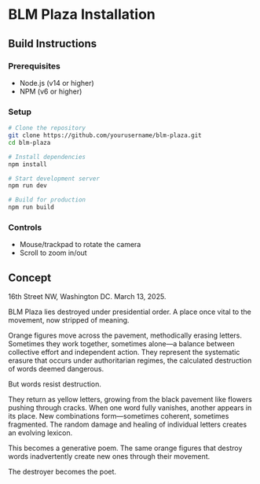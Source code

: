 # BLM Plaza Installation

## Build Instructions

### Prerequisites
- Node.js (v14 or higher)
- NPM (v6 or higher)

### Setup
```bash
# Clone the repository
git clone https://github.com/yourusername/blm-plaza.git
cd blm-plaza

# Install dependencies
npm install

# Start development server
npm run dev

# Build for production
npm run build
```

### Controls
- Mouse/trackpad to rotate the camera
- Scroll to zoom in/out

## Concept

16th Street NW, Washington DC. March 13, 2025.

BLM Plaza lies destroyed under presidential order. A place once vital to the movement, now stripped of meaning.

Orange figures move across the pavement, methodically erasing letters. Sometimes they work together, sometimes alone—a balance between collective effort and independent action. They represent the systematic erasure that occurs under authoritarian regimes, the calculated destruction of words deemed dangerous.

But words resist destruction.

They return as yellow letters, growing from the black pavement like flowers pushing through cracks. When one word fully vanishes, another appears in its place. New combinations form—sometimes coherent, sometimes fragmented. The random damage and healing of individual letters creates an evolving lexicon.

This becomes a generative poem. The same orange figures that destroy words inadvertently create new ones through their movement.

The destroyer becomes the poet.